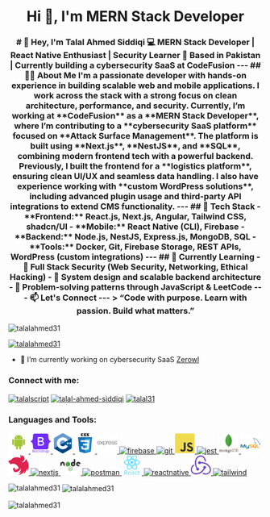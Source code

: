 <h1 align="center">Hi 👋, I'm MERN Stack Developer</h1>
<h3 align="center"># 👋 Hey, I'm Talal Ahmed Siddiqi 💻 MERN Stack Developer | React Native Enthusiast | Security Learner 📍 Based in Pakistan | Currently building a cybersecurity SaaS at CodeFusion --- ## 👨‍💻 About Me I'm a passionate developer with hands-on experience in building scalable web and mobile applications. I work across the stack with a strong focus on clean architecture, performance, and security. Currently, I’m working at **CodeFusion** as a **MERN Stack Developer**, where I’m contributing to a **cybersecurity SaaS platform** focused on **Attack Surface Management**. The platform is built using **Next.js**, **NestJS**, and **SQL**, combining modern frontend tech with a powerful backend. Previously, I built the frontend for a **logistics platform**, ensuring clean UI/UX and seamless data handling. I also have experience working with **custom WordPress solutions**, including advanced plugin usage and third-party API integrations to extend CMS functionality. --- ## 🧰 Tech Stack - **Frontend:** React.js, Next.js, Angular, Tailwind CSS, shadcn/UI - **Mobile:** React Native (CLI), Firebase - **Backend:** Node.js, NestJS, Express.js, MongoDB, SQL - **Tools:** Docker, Git, Firebase Storage, REST APIs, WordPress (custom integrations) --- ## 🌱 Currently Learning - 🔐 Full Stack Security (Web Security, Networking, Ethical Hacking) - 🧠 System design and scalable backend architecture - 🧩 Problem-solving patterns through JavaScript & LeetCode --- 📫 Let's Connect --- > “Code with purpose. Learn with passion. Build what matters.”</h3>

<p align="left"> <img src="https://komarev.com/ghpvc/?username=talalahmed31&label=Profile%20views&color=0e75b6&style=flat" alt="talalahmed31" /> </p>

<p align="left"> <a href="https://github.com/ryo-ma/github-profile-trophy"><img src="https://github-profile-trophy.vercel.app/?username=talalahmed31" alt="talalahmed31" /></a> </p>

- 🔭 I’m currently working on cybersecurity SaaS [Zerowl](demo.zerowl.com)

<h3 align="left">Connect with me:</h3>
<p align="left">
<a href="https://twitter.com/talalscript" target="blank"><img align="center" src="https://raw.githubusercontent.com/rahuldkjain/github-profile-readme-generator/master/src/images/icons/Social/twitter.svg" alt="talalscript" height="30" width="40" /></a>
<a href="https://linkedin.com/in/talal-ahmed-siddiqi" target="blank"><img align="center" src="https://raw.githubusercontent.com/rahuldkjain/github-profile-readme-generator/master/src/images/icons/Social/linked-in-alt.svg" alt="talal-ahmed-siddiqi" height="30" width="40" /></a>
<a href="https://www.leetcode.com/talal31" target="blank"><img align="center" src="https://raw.githubusercontent.com/rahuldkjain/github-profile-readme-generator/master/src/images/icons/Social/leet-code.svg" alt="talal31" height="30" width="40" /></a>
</p>

<h3 align="left">Languages and Tools:</h3>
<p align="left"> <a href="https://developer.android.com" target="_blank" rel="noreferrer"> <img src="https://raw.githubusercontent.com/devicons/devicon/master/icons/android/android-original-wordmark.svg" alt="android" width="40" height="40"/> </a> <a href="https://getbootstrap.com" target="_blank" rel="noreferrer"> <img src="https://raw.githubusercontent.com/devicons/devicon/master/icons/bootstrap/bootstrap-plain-wordmark.svg" alt="bootstrap" width="40" height="40"/> </a> <a href="https://www.w3schools.com/cpp/" target="_blank" rel="noreferrer"> <img src="https://raw.githubusercontent.com/devicons/devicon/master/icons/cplusplus/cplusplus-original.svg" alt="cplusplus" width="40" height="40"/> </a> <a href="https://www.w3schools.com/css/" target="_blank" rel="noreferrer"> <img src="https://raw.githubusercontent.com/devicons/devicon/master/icons/css3/css3-original-wordmark.svg" alt="css3" width="40" height="40"/> </a> <a href="https://expressjs.com" target="_blank" rel="noreferrer"> <img src="https://raw.githubusercontent.com/devicons/devicon/master/icons/express/express-original-wordmark.svg" alt="express" width="40" height="40"/> </a> <a href="https://firebase.google.com/" target="_blank" rel="noreferrer"> <img src="https://www.vectorlogo.zone/logos/firebase/firebase-icon.svg" alt="firebase" width="40" height="40"/> </a> <a href="https://git-scm.com/" target="_blank" rel="noreferrer"> <img src="https://www.vectorlogo.zone/logos/git-scm/git-scm-icon.svg" alt="git" width="40" height="40"/> </a> <a href="https://developer.mozilla.org/en-US/docs/Web/JavaScript" target="_blank" rel="noreferrer"> <img src="https://raw.githubusercontent.com/devicons/devicon/master/icons/javascript/javascript-original.svg" alt="javascript" width="40" height="40"/> </a> <a href="https://jestjs.io" target="_blank" rel="noreferrer"> <img src="https://www.vectorlogo.zone/logos/jestjsio/jestjsio-icon.svg" alt="jest" width="40" height="40"/> </a> <a href="https://www.mongodb.com/" target="_blank" rel="noreferrer"> <img src="https://raw.githubusercontent.com/devicons/devicon/master/icons/mongodb/mongodb-original-wordmark.svg" alt="mongodb" width="40" height="40"/> </a> <a href="https://www.mysql.com/" target="_blank" rel="noreferrer"> <img src="https://raw.githubusercontent.com/devicons/devicon/master/icons/mysql/mysql-original-wordmark.svg" alt="mysql" width="40" height="40"/> </a> <a href="https://nestjs.com/" target="_blank" rel="noreferrer"> <img src="https://raw.githubusercontent.com/devicons/devicon/master/icons/nestjs/nestjs-plain.svg" alt="nestjs" width="40" height="40"/> </a> <a href="https://nextjs.org/" target="_blank" rel="noreferrer"> <img src="https://cdn.worldvectorlogo.com/logos/nextjs-2.svg" alt="nextjs" width="40" height="40"/> </a> <a href="https://nodejs.org" target="_blank" rel="noreferrer"> <img src="https://raw.githubusercontent.com/devicons/devicon/master/icons/nodejs/nodejs-original-wordmark.svg" alt="nodejs" width="40" height="40"/> </a> <a href="https://postman.com" target="_blank" rel="noreferrer"> <img src="https://www.vectorlogo.zone/logos/getpostman/getpostman-icon.svg" alt="postman" width="40" height="40"/> </a> <a href="https://reactjs.org/" target="_blank" rel="noreferrer"> <img src="https://raw.githubusercontent.com/devicons/devicon/master/icons/react/react-original-wordmark.svg" alt="react" width="40" height="40"/> </a> <a href="https://reactnative.dev/" target="_blank" rel="noreferrer"> <img src="https://reactnative.dev/img/header_logo.svg" alt="reactnative" width="40" height="40"/> </a> <a href="https://redux.js.org" target="_blank" rel="noreferrer"> <img src="https://raw.githubusercontent.com/devicons/devicon/master/icons/redux/redux-original.svg" alt="redux" width="40" height="40"/> </a> <a href="https://tailwindcss.com/" target="_blank" rel="noreferrer"> <img src="https://www.vectorlogo.zone/logos/tailwindcss/tailwindcss-icon.svg" alt="tailwind" width="40" height="40"/> </a> </p>

<p><img align="left" src="https://github-readme-stats.vercel.app/api/top-langs?username=talalahmed31&show_icons=true&locale=en&layout=compact" alt="talalahmed31" /></p>

<p>&nbsp;<img align="center" src="https://github-readme-stats.vercel.app/api?username=talalahmed31&show_icons=true&locale=en" alt="talalahmed31" /></p>

<p><img align="center" src="https://github-readme-streak-stats.herokuapp.com/?user=talalahmed31&" alt="talalahmed31" /></p>
